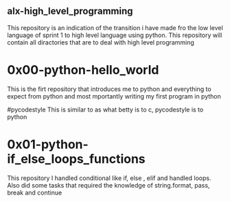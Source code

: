 ## alx-high_level_programming
This repository is an indication of the transition i have made fro the low level language of sprint 1 to high level language using python.
This repository will contain all diractories that are to deal with high level programming

# 0x00-python-hello_world
This is the firt repository that introduces me to python and everything to expect from python and most mportantly writing my first program in python

#pycodestyle
This is similar to as what betty is to c, pycodestyle is to python

# 0x01-python-if_else_loops_functions
This repository I handled conditional like if, else , elif and handled loops.
Also did some tasks that required the knowledge of string.format, pass, break and continue
